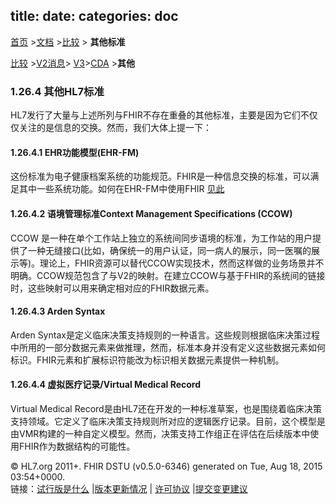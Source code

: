 title: 
date: 
categories: doc
---

  [首页](../home/index.html) >[文档](documentation.html) >[比较](comparison.html) > **其他标准**	


 [比较](comparison.html) >[V2消息](comparison-v2.html)> [V3](comparison-v3.html)>[CDA](comparison-cda.html) >**其他** 
###  1.26.4 其他HL7标准  

HL7发行了大量与上述所列与FHIR不存在重叠的其他标准，主要是因为它们不仅仅关注的是信息的交换。然而，我们大体上提一下： 

####   1.26.4.1 EHR功能模型(EHR-FM)    

这份标准为电子健康档案系统的功能规范。FHIR是一种信息交换的标准，可以满足其中一些系统功能。如何在EHR-FM中使用FHIR [见此](ehr-fm.html)    

####   1.26.4.2 语境管理标准Context Management Specifications (CCOW)     

CCOW 是一种在单个工作站上独立的系统间同步语境的标准，为工作站的用户提供了一种无缝接口(比如，确保统一的用户认证，同一病人的展示，同一医嘱的展示等)。理论上，FHIR资源可以替代CCOW实现技术，然而这样做的业务场景并不明确。CCOW规范包含了与V2的映射。在建立CCOW与基于FHIR的系统间的链接时，这些映射可以用来确定相对应的FHIR数据元素。 

#### 1.26.4.3 Arden Syntax    

Arden Syntax是定义临床决策支持规则的一种语言。这些规则根据临床决策过程中所用的一部分数据元素来做推理，然而，标准本身并没有定义这些数据元素如何标识。FHIR元素和扩展标识符能改为标识相关数据元素提供一种机制。   

####  1.26.4.4  虚拟医疗记录/Virtual Medical Record

 Virtual Medical Record是由HL7还在开发的一种标准草案，也是围绕着临床决策支持领域。它定义了临床决策支持规则所对应的逻辑医疗记录。目前，这个模型是由VMR构建的一种自定义模型。然而，决策支持工作组正在评估在后续版本中使用FHIR作为数据结构的可能性。        
 

&copy; HL7.org 2011+. FHIR DSTU (v0.5.0-6346) generated on Tue, Aug 18, 2015 03:54+0000\.  
  链接：[试行版是什么](http://hl7.org/implement/standards/fhir/dstu.html) |[版本更新情况](http://hl7.org/implement/standards/fhir/history.html) | [许可协议](http://hl7.org/implement/standards/fhir/license.html) |[提交变更建议](http://gforge.hl7.org/gf/project/fhir/tracker/?action=TrackerItemAdd&tracker_id=677)